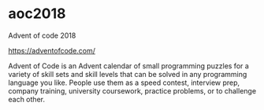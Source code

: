 # aoc2018
Advent of code 2018

https://adventofcode.com/

Advent of Code is an Advent calendar of small programming puzzles
for a variety of skill sets and skill levels that can be solved in any programming language you like.
People use them as a speed contest, interview prep, company training, university coursework,
practice problems, or to challenge each other.
